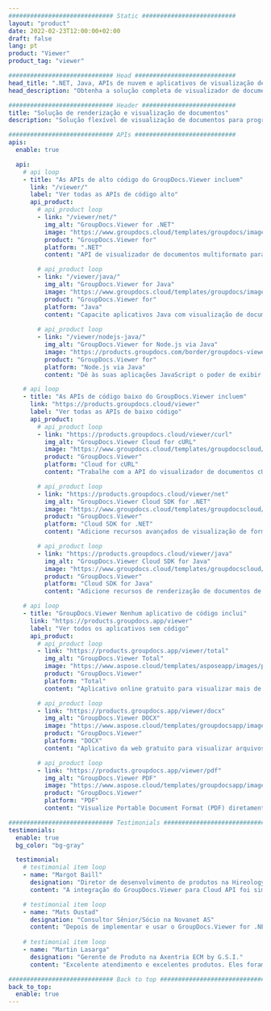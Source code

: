 ```yaml
---
############################# Static ##########################
layout: "product"
date: 2022-02-23T12:00:00+02:00
draft: false
lang: pt
product: "Viewer"
product_tag: "viewer"

############################# Head ############################
head_title: ".NET, Java, APIs de nuvem e aplicativos de visualização de documentos on-line por GroupDocs"
head_description: "Obtenha a solução completa de visualizador de documentos para aplicativos .NET, Java e nuvem. Visualize formatos de documentos comuns on-line usando o recurso simples de arrastar e soltar."

############################# Header ##########################
title: "Solução de renderização e visualização de documentos"
description: "Solução flexível de visualização de documentos para programadores e profissionais renderizar e exibir formatos de arquivo amplamente usados ​​em qualquer lugar."

############################# APIs ############################
apis:
  enable: true

  api:
    # api loop
    - title: "As APIs de alto código do GroupDocs.Viewer incluem"
      link: "/viewer/"
      label: "Ver todas as APIs de código alto"
      api_product:
        # api_product loop
        - link: "/viewer/net/"
          img_alt: "GroupDocs.Viewer for .NET"
          image: "https://www.groupdocs.cloud/templates/groupdocs/images/product-logos/groupdocs-viewer-net.png"
          product: "GroupDocs.Viewer for"
          platform: ".NET"
          content: "API de visualizador de documentos multiformato para estruturas .NET e Mono para renderizar mais de 190 formatos de arquivo populares de dentro de seus aplicativos."

        # api_product loop
        - link: "/viewer/java/"
          img_alt: "GroupDocs.Viewer for Java"
          image: "https://www.groupdocs.cloud/templates/groupdocs/images/product-logos/groupdocs-viewer-java.png"
          product: "GroupDocs.Viewer for"
          platform: "Java"
          content: "Capacite aplicativos Java com visualização de documentos e recursos de renderização para exibir uma ampla variedade de documentos, imagens e diagramas."
        
        # api_product loop
        - link: "/viewer/nodejs-java/"
          img_alt: "GroupDocs.Viewer for Node.js via Java"
          image: "https://products.groupdocs.com/border/groupdocs-viewer-nodejs-java.svg"
          product: "GroupDocs.Viewer for"
          platform: "Node.js via Java"
          content: "Dê às suas aplicações JavaScript o poder de exibir vários documentos do Microsoft Office, PDF e imagens para uma experiência de usuário envolvente."

    # api loop
    - title: "As APIs de código baixo do GroupDocs.Viewer incluem"
      link: "https://products.groupdocs.cloud/viewer"
      label: "Ver todas as APIs de baixo código"
      api_product:
        # api_product loop
        - link: "https://products.groupdocs.cloud/viewer/curl"
          img_alt: "GroupDocs.Viewer Cloud for cURL"
          image: "https://www.groupdocs.cloud/templates/groupdocscloud/images/sdk/272x272/groupdocs_viewer-for-curl.png"
          product: "GroupDocs.Viewer"
          platform: "Cloud for cURL"
          content: "Trabalhe com a API do visualizador de documentos cURL RESTful para renderizar e exibir rapidamente o Microsoft Office, PDF e outros formatos de arquivo comuns em seus aplicativos."

        # api_product loop
        - link: "https://products.groupdocs.cloud/viewer/net"
          img_alt: "GroupDocs.Viewer Cloud SDK for .NET"
          image: "https://www.groupdocs.cloud/templates/groupdocscloud/images/sdk/272x272/groupdocs_viewer-for-net.png"
          product: "GroupDocs.Viewer"
          platform: "Cloud SDK for .NET"
          content: "Adicione recursos avançados de visualização de formatos de documento em aplicativos .NET usando Cloud SDK para .NET. Visualize documentos em HTML, PDF ou como imagem."

        # api_product loop
        - link: "https://products.groupdocs.cloud/viewer/java"
          img_alt: "GroupDocs.Viewer Cloud SDK for Java"
          image: "https://www.groupdocs.cloud/templates/groupdocscloud/images/sdk/272x272/groupdocs_viewer-for-java.png"
          product: "GroupDocs.Viewer"
          platform: "Cloud SDK for Java"
          content: "Adicione recursos de renderização de documentos de alta fidelidade aos seus aplicativos Java com o SDK do visualizador de documentos especialmente projetado para Java."

    # api loop
    - title: "GroupDocs.Viewer Nenhum aplicativo de código inclui" 
      link: "https://products.groupdocs.app/viewer"
      label: "Ver todos os aplicativos sem código"
      api_product:
        # api_product loop
        - link: "https://products.groupdocs.app/viewer/total"
          img_alt: "GroupDocs.Viewer Total"
          image: "https://www.aspose.cloud/templates/asposeapp/images/products/logo/aspose_viewer-app.png"
          product: "GroupDocs.Viewer"
          platform: "Total"
          content: "Aplicativo online gratuito para visualizar mais de 190 formatos de arquivo em qualquer navegador de sua escolha."

        # api_product loop
        - link: "https://products.groupdocs.app/viewer/docx"
          img_alt: "GroupDocs.Viewer DOCX"
          image: "https://www.aspose.cloud/templates/groupdocsapp/images/products/logo/groupdocs_words-app.png"
          product: "GroupDocs.Viewer"
          platform: "DOCX"
          content: "Aplicativo da web gratuito para visualizar arquivos do Microsoft Word online de qualquer dispositivo."

        # api_product loop
        - link: "https://products.groupdocs.app/viewer/pdf"
          img_alt: "GroupDocs.Viewer PDF"
          image: "https://www.aspose.cloud/templates/groupdocsapp/images/products/logo/groupdocs_pdf-app.png"
          product: "GroupDocs.Viewer"
          platform: "PDF"
          content: "Visualize Portable Document Format (PDF) diretamente do seu navegador da web."

############################# Testimonials ###############################
testimonials:
  enable: true
  bg_color: "bg-gray"

  testimonial:
    # testimonial item loop
    - name: "Margot Baill"
      designation: "Diretor de desenvolvimento de produtos na Hireology"
      content: "A integração do GroupDocs.Viewer para Cloud API foi simples com seu fantástico Ruby SDK. Não há muitas empresas por aí que estejam dispostas a trabalhar conosco no que queremos. É uma ótima parceria."

    # testimonial item loop
    - name: "Mats Oustad"
      designation: "Consultor Sênior/Sócio na Novanet AS"
      content: "Depois de implementar e usar o GroupDocs.Viewer for .NET no projeto parece estar funcionando muito bem. Eu testei com muitos documentos e até agora tudo bem. Tudo o que joguei nele renderiza bem e parece tão bom quanto em um visualizador de PDF ou MS Word."
              
    # testimonial item loop
    - name: "Martin Lasarga"
      designation: "Gerente de Produto na Axentria ECM by G.S.I."
      content: "Excelente atendimento e excelentes produtos. Eles foram extremamente úteis e receptivos durante o processo de implementação do GroupDocs.Viewer para .NET, não podemos recomendá-los o suficiente."

############################# Back to top ###############################
back_to_top:
  enable: true
---
```

